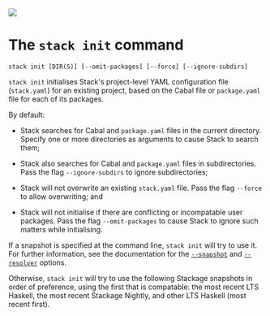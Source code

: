 <div class="hidden-warning"><a href="https://docs.haskellstack.org/"><img src="https://cdn.jsdelivr.net/gh/commercialhaskell/stack/doc/img/hidden-warning.svg"></a></div>

# The `stack init` command

~~~text
stack init [DIR(S)] [--omit-packages] [--force] [--ignore-subdirs]
~~~

`stack init` initialises Stack's project-level YAML configuration file
(`stack.yaml`) for an existing project, based on the Cabal file or
`package.yaml` file for each of its packages.

By default:

* Stack searches for Cabal and `package.yaml` files in the current directory.
  Specify one or more directories as arguments to cause Stack to search them;

* Stack also searches for Cabal and `package.yaml` files in subdirectories. Pass
  the flag `--ignore-subdirs` to ignore subdirectories;

* Stack will not overwrite an existing `stack.yaml` file. Pass the flag
  `--force` to allow overwriting; and

* Stack will not initialise if there are conflicting or incompatable user
  packages. Pass the flag `--omit-packages` to cause Stack to ignore such
  matters while initialising.

If a snapshot is specified at the command line, `stack init` will try to use it.
For further information, see the documentation for the
[`--snapshot`](global_flags.md#-snapshot-option) and
[`--resolver`](global_flags.md#-resolver-option) options.

Otherwise, `stack init` will try to use the following Stackage snapshots in
order of preference, using the first that is compatable: the most recent LTS
Haskell, the most recent Stackage Nightly, and other LTS Haskell (most recent
first).
